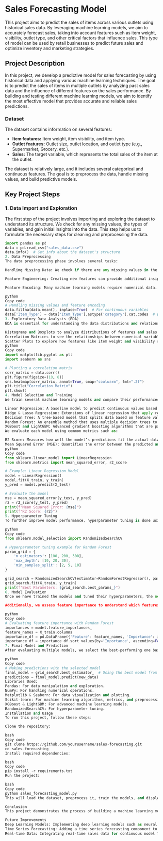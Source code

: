 # Sales Forecasting Model

This project aims to predict the sales of items across various outlets using historical sales data. By leveraging machine learning models, we aim to accurately forecast sales, taking into account features such as item weight, visibility, outlet type, and other critical factors that influence sales. This type of model can be used by retail businesses to predict future sales and optimize inventory and marketing strategies.

## Project Description

In this project, we develop a predictive model for sales forecasting by using historical data and applying various machine learning techniques. The goal is to predict the sales of items in multiple outlets by analyzing past sales data and the influence of different features on the sales performance. By building and testing different machine learning models, we aim to identify the most effective model that provides accurate and reliable sales predictions.

### Dataset

The dataset contains information on several features:

- **Item features:** Item weight, item visibility, and item type.
- **Outlet features:** Outlet size, outlet location, and outlet type (e.g., Supermarket, Grocery, etc.).
- **Sales:** The target variable, which represents the total sales of the item at the outlet.

The dataset is relatively large, and it includes several categorical and continuous features. The goal is to preprocess the data, handle missing values, and build predictive models.

## Key Project Steps

### 1. **Data Import and Exploration**

The first step of the project involves importing and exploring the dataset to understand its structure. We check for any missing values, the types of variables, and gain initial insights into the data. This step helps us to formulate the necessary steps for cleaning and preprocessing the data.

```python
import pandas as pd
data = pd.read_csv("sales_data.csv")
data.info()  # Get info about the dataset's structure
2. Data Preprocessing
The data preprocessing phase involves several tasks:

Handling Missing Data: We check if there are any missing values in the dataset and decide on how to handle them. For continuous features, missing values are often filled with the mean or median, while categorical features may be filled with the mode or a predefined value.

Feature Engineering: Creating new features can provide additional insights. For instance, we can create a New_Item_Type feature or encode categorical variables like Outlet_Size into numerical values. We also explore and analyze the relationships between features and the target variable (Sales).

Feature Encoding: Many machine learning models require numerical data. Categorical features such as Outlet_Type and Item_Type are encoded using techniques like Label Encoding or One-Hot Encoding.

python
Copy code
# Handling missing values and feature encoding
data.fillna(data.mean(), inplace=True)  # For continuous variables
data['Item_Type'] = data['Item_Type'].astype('category').cat.codes  # Encoding categorical features
3. Exploratory Data Analysis (EDA)
EDA is essential for understanding the data distributions and relationships. Visualizing the dataset helps uncover trends and patterns that can inform model building. We use various plotting libraries to create visualizations:

Histograms and Boxplots to analyze distributions of features and sales.
Correlation Matrices to see the relationships between numerical variables.
Scatter Plots to explore how features like item weight and visibility relate to sales.
python
Copy code
import matplotlib.pyplot as plt
import seaborn as sns

# Plotting a correlation matrix
corr_matrix = data.corr()
plt.figure(figsize=(10, 8))
sns.heatmap(corr_matrix, annot=True, cmap="coolwarm", fmt=".2f")
plt.title("Correlation Matrix")
plt.show()
4. Model Selection and Training
We train several machine learning models and compare their performances. The models chosen for this task include:

Linear Regression: A baseline model to predict continuous values based on linear relationships.
Ridge & Lasso Regression: Extensions of linear regression that apply regularization to improve generalization and prevent overfitting.
Decision Tree: A tree-based model that splits data based on feature values.
Random Forest: An ensemble method that uses multiple decision trees to improve predictive performance.
XGBoost and LightGBM: Advanced gradient boosting algorithms that are particularly effective for structured/tabular data.
We evaluate each model using common metrics such as:

R2 Score: Measures how well the model’s predictions fit the actual data.
Mean Squared Error (MSE): Quantifies the error between the predicted and actual sales values.
python
Copy code
from sklearn.linear_model import LinearRegression
from sklearn.metrics import mean_squared_error, r2_score

# Example: Linear Regression Model
model = LinearRegression()
model.fit(X_train, y_train)
y_pred = model.predict(X_test)

# Evaluate the model
mse = mean_squared_error(y_test, y_pred)
r2 = r2_score(y_test, y_pred)
print(f"Mean Squared Error: {mse}")
print(f"R2 Score: {r2}")
5. Hyperparameter Tuning
To further improve model performance, hyperparameter tuning is done using techniques like RandomizedSearchCV. This allows us to search for the best combination of hyperparameters for our models, ensuring better performance and accuracy.

python
Copy code
from sklearn.model_selection import RandomizedSearchCV

# Hyperparameter tuning example for Random Forest
param_grid = {
    'n_estimators': [100, 200, 300],
    'max_depth': [10, 20, 30],
    'min_samples_split': [2, 5, 10]
}

grid_search = RandomizedSearchCV(estimator=RandomForestRegressor(), param_distributions=param_grid, cv=5, n_jobs=-1)
grid_search.fit(X_train, y_train)
print(f"Best Parameters: {grid_search.best_params_}")
6. Model Evaluation
Once we have trained the models and tuned their hyperparameters, the next step is to evaluate them. We use cross-validation to assess the models' generalizability and avoid overfitting.

Additionally, we assess feature importance to understand which features most influence the sales predictions.

python
Copy code
# Evaluating feature importance with Random Forest
importances = model.feature_importances_
feature_names = X_train.columns
importance_df = pd.DataFrame({'Feature': feature_names, 'Importance': importances})
importance_df = importance_df.sort_values(by='Importance', ascending=False)
7. Final Model and Prediction
After evaluating multiple models, we select the best-performing one based on the evaluation metrics and use it to make predictions on the test data or on new, unseen data.

python
Copy code
# Making predictions with the selected model
final_model = grid_search.best_estimator_  # Using the best model from grid search
predictions = final_model.predict(new_data)
Libraries Used:
Pandas: For data manipulation and exploration.
NumPy: For handling numerical operations.
Matplotlib & Seaborn: For data visualization and plotting.
Scikit-learn: For machine learning algorithms, metrics, and preprocessing tools.
XGBoost & LightGBM: For advanced machine learning models.
RandomizedSearchCV: For hyperparameter tuning.
Installation and Usage
To run this project, follow these steps:

Clone the repository:

bash
Copy code
git clone https://github.com/yourusername/sales-forecasting.git
cd sales-forecasting
Install required dependencies:

bash
Copy code
pip install -r requirements.txt
Run the project:

bash
Copy code
python sales_forecasting_model.py
This will load the dataset, preprocess it, train the models, and display the evaluation results.

Conclusion
This project demonstrates the process of building a machine learning model for sales forecasting using historical data. By using various machine learning algorithms and techniques like feature engineering, hyperparameter tuning, and cross-validation, we can accurately predict sales and provide valuable insights for businesses. The models can be further optimized and extended to handle more complex datasets or real-time forecasting applications.

Future Improvements
Deep Learning Models: Implementing deep learning models such as neural networks for even more powerful predictions.
Time Series Forecasting: Adding a time series forecasting component to predict future sales based on historical data trends.
Real-time Data: Integrating real-time sales data for continuous model training and adjustment.
